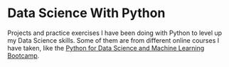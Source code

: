 # Data Science With Python

Projects and practice exercises I have been doing with Python to level up my Data Science skills. Some of them are from different online courses I have taken, like the [Python for Data Science and Machine Learning Bootcamp](https://www.udemy.com/course/python-for-data-science-and-machine-learning-bootcamp/).
